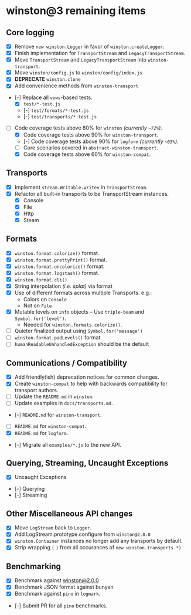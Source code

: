 # winston@3 remaining items

## Core logging
- [x] Remove `new winston.Logger` in favor of `winston.createLogger`.
- [x] Finish implementation for `TransportStream` and `LegacyTransportStream`. 
- [x] Move `TransportStream` and `LegacyTransportStream` into `winston-transport`.
- [x] Move `winston/config.js` to `winston/config/index.js`
- [x] **DEPRECATE** `winston.clone`
- [x] Add convenience methods from `winston-transport`
- [-] Replace all `vows`-based tests.
  - [x] `test/*-test.js`
  - [-] `test/formats/*-test.js` 
  - [-] `test/transports/*-test.js` 
- [ ] Code coverage tests above 80% for `winston` _(currently `~72%`)_.
  - [x] Code coverage tests above 90% for `winston-transport`.
  - [-] Code coverage tests above 90% for `logform` _(currently `~65%`)_.
  - [ ] Core scenarios covered in `abstract-winston-transport`.
  - [x] Code coverage tests above 60% for `winston-compat`.

## Transports
- [x] Implement `stream.Writable.writev` in `TransportStream`.
- [x] Refactor all built-in transports to be TransportStream instances.
  - [x] Console
  - [x] File
  - [x] Http
  - [x] Steam

## Formats
- [x] `winston.format.colorize()` format.
- [x] `winston.format.prettyPrint()` format.
- [x] `winston.format.uncolorize()` format.
- [x] `winston.format.logstash()` format.
- [x] `winston.format.cli()`
- [x] String interpolation _(i.e. splat)_ via format
- [x] Use of different formats across multiple Transports. e.g.:
   - Colors on `Console`
   - Not on `File`
- [x] Mutable levels on `info` objects 
    – Use `triple-beam` and `Symbol.for('level')`.
   - Needed for `winston.formats.colorize()`. 
- [ ] Quieter finalized output using `Symbol.for('message')` 
- [ ] `winston.format.padLevels()` format.
- [ ] `humanReadableUnhandledException` should be the default

## Communications / Compatibility

- [x] Add friendly(ish) deprecation notices for common changes.
- [x] Create `winston-compat` to help with backwards compatibility for transport authors.  
- [ ] Update the `README.md` in `winston`.
- [ ] Update examples in `docs/transports.md`.
- [-] `README.md` for `winston-transport`.
- [ ] `README.md` for `winston-compat`.
- [x] `README.md` for `logform`.
- [-] Migrate all `examples/*.js` to the new API.

## Querying, Streaming, Uncaught Exceptions

- [x] Uncaught Exceptions
- [-] Querying
- [-] Streaming

## Other Miscellaneous API changes

- [x] Move `LogStream` back to `Logger`.
- [x] Add LogStream.prototype.configure from `winston@2.0.0`
- [x] `winston.Container` instances no longer add any transports by default.
- [x] Strip wrapping `(` `)` from all occurances of `new winston.transports.*)`

## Benchmarking

- [x] Benchmark against winston@2.0.0
- [x] Benchmark JSON format against bunyan
- [x] Benchmark against `pino` in `logmark`.
- [-] Submit PR for all `pino` benchmarks.
